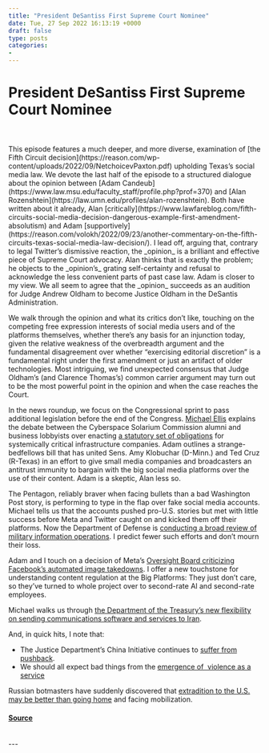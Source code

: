 ```yaml
---
title: "President DeSantiss First Supreme Court Nominee"
date: Tue, 27 Sep 2022 16:13:19 +0000
draft: false
type: posts
categories: 
- 
---
```

# President DeSantiss First Supreme Court Nominee

<br/>

<br/>
This episode features a much deeper, and more diverse, examination of [the Fifth Circuit decision](https://reason.com/wp-content/uploads/2022/09/NetchoicevPaxton.pdf) upholding Texas’s social media law. We devote the last half of the episode to a structured dialogue about the opinion between [Adam Candeub](https://www.law.msu.edu/faculty_staff/profile.php?prof=370) and [Alan Rozenshtein](https://law.umn.edu/profiles/alan-rozenshtein). Both have written about it already, Alan [critically](https://www.lawfareblog.com/fifth-circuits-social-media-decision-dangerous-example-first-amendment-absolutism) and Adam [supportively](https://reason.com/volokh/2022/09/23/another-commentary-on-the-fifth-circuits-texas-social-media-law-decision/). I lead off, arguing that, contrary to legal Twitter’s dismissive reaction, the _opinion_ is a brilliant and effective piece of Supreme Court advocacy. Alan thinks that is exactly the problem; he objects to the _opinion’s_ grating self-certainty and refusal to acknowledge the less convenient parts of past case law. Adam is closer to my view. We all seem to agree that the _opinion_ succeeds as an audition for Judge Andrew Oldham to become Justice Oldham in the DeSantis Administration.  

We walk through the opinion and what its critics don’t like, touching on the competing free expression interests of social media users and of the platforms themselves, whether there’s any basis for an injunction today, given the relative weakness of the overbreadth argument and the fundamental disagreement over whether “exercising editorial discretion” is a fundamental right under the first amendment or just an artifact of older technologies. Most intriguing, we find unexpected consensus that Judge Oldham’s (and Clarence Thomas’s) common carrier argument may turn out to be the most powerful point in the opinion and when the case reaches the Court.

In the news roundup, we focus on the Congressional sprint to pass additional legislation before the end of the Congress. [Michael Ellis](https://www.heritage.org/staff/michael-j-ellis) explains the debate between the Cyberspace Solarium Commission alumni and business lobbyists over enacting [a statutory set of obligations](https://www.nextgov.com/cybersecurity/2022/09/industry-objections-spur-changes-cybersecurity-provisions-defense-bill/377518/) for systemically critical infrastructure companies. Adam outlines a strange-bedfellows bill that has united Sens. Amy Klobuchar (D-Minn.) and Ted Cruz (R-Texas) in an effort to give small media companies and broadcasters an antitrust immunity to bargain with the big social media platforms over the use of their content. Adam is a skeptic, Alan less so.

The Pentagon, reliably braver when facing bullets than a bad Washington Post story, is performing to type in the flap over fake social media accounts. Michael tells us that the accounts pushed pro-U.S. stories but met with little success before Meta and Twitter caught on and kicked them off their platforms. Now the Department of Defense is [conducting a broad review of military information operations](https://www.washingtonpost.com/national-security/2022/09/19/pentagon-psychological-operations-facebook-twitter/?utm_source=pocket_mylist). I predict fewer such efforts and don’t mourn their loss.

Adam and I touch on a decision of Meta’s [Oversight Board criticizing Facebook’s automated image takedowns](https://www.theverge.com/2022/9/15/23353593/meta-facebook-oversight-board-decisions-automated-image-takedowns-extremist-groups). I offer a new touchstone for understanding content regulation at the Big Platforms: They just don’t care, so they’ve turned to whole project over to second-rate AI and second-rate employees.

Michael walks us through [the Department of the Treasury’s new flexibility on sending communications software and services to Iran](https://therecord.media/us-treasury-carves-out-iran-sanctions-exceptions-for-internet-providers/?utm_source=pocket_mylist). 

And, in quick hits, I note that:

-   The Justice Department’s China Initiative continues to [suffer from pushback](https://www.reuters.com/legal/most-kansas-professors-us-conviction-hiding-china-ties-tossed-2022-09-20/?utm_source=pocket_mylist). 
-   We should all expect bad things from the [emergence of  violence as a service](https://krebsonsecurity.com/2022/09/sim-swapper-abducted-beaten-held-for-200k-ransom/?utm_source=pocket_mylist)

Russian botmasters have suddenly discovered that [extradition to the U.S. may be better than going home](https://krebsonsecurity.com/2022/09/accused-russian-rsocks-botmaster-arrested-requests-extradition-to-u-s/?utm_source=pocket_mylist) and facing mobilization.

#### [Source](https://sites.libsyn.com/52286/president-desantiss-first-supreme-court-nominee)

<br/>
---
